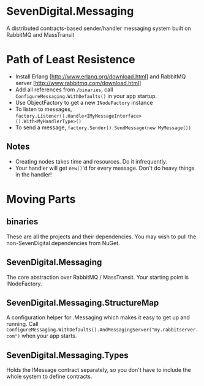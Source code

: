 SevenDigital.Messaging
======================

A distributed contracts-based sender/handler messaging system built on RabbitMQ and MassTransit

Path of Least Resistence
========================
* Install Erlang [http://www.erlang.org/download.html] and RabbitMQ server [http://www.rabbitmq.com/download.html]
* Add all references from `/binaries`, call `ConfigureMessaging.WithDefaults()` in your app startup.
* Use ObjectFactory to get a new `INodeFactory` instance
* To listen to messages, `factory.Listener().Handle<IMyMessageInterface>().With<MyHandlerType>()`
* To send a message, `factory.Sender().SendMessage(new MyMessage())`

Notes
-----
* Creating nodes takes time and resources. Do it infrequently.
* Your handler will get `new()`'d for every message. Don't do heavy things in the handler!

Moving Parts
============

binaries
--------
These are all the projects and their dependencies.
You may wish to pull the non-SevenDigital dependencies from NuGet.

SevenDigital.Messaging
----------------------
The core abstraction over RabbitMQ / MassTransit. Your starting point is INodeFactory.

SevenDigital.Messaging.StructureMap
-----------------------------------
A configuration helper for .Messaging which makes it easy to get up and running.
Call `ConfigureMessaging.WithDefaults().AndMessagingServer("my.rabbitserver.com")` when your app starts.

SevenDigital.Messaging.Types
----------------------------
Holds the IMessage contract separately, so you don't have to include the whole system to define contracts.

